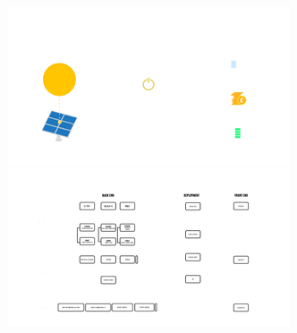 ![alt text](https://github.com/hramzan01/project_market/blob/master/market_what.png?raw=true)
![alt text](https://github.com/hramzan01/project_market/blob/master/market_how.png?raw=true)



